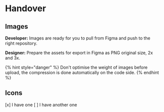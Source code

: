 # Handover

## Images

**Developer:** Images are ready for you to pull from Figma and push to the right repository.

**Designer:** Prepare the assets for export in Figma as PNG original size, 2x and 3x.

{% hint style="danger" %}
Don't optimise the weight of images before upload, the compression is done automatically on the code side. 
{% endhint %}

## Icons

[x] I have one
[ ] I have another one